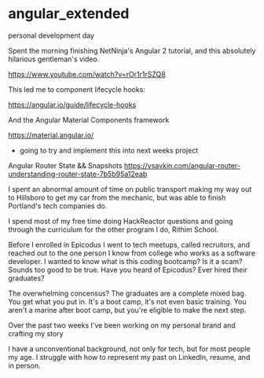 # angular_extended
personal development day

Spent the morning finishing NetNinja's Angular 2 tutorial, and this absolutely hilarious gentleman's video.

https://www.youtube.com/watch?v=rOr1r1rSZQ8

This led me to component lifecycle hooks:

https://angular.io/guide/lifecycle-hooks

And the Angular Material Components framework

https://material.angular.io/
* going to try and implement this into next weeks project

Angular Router State && Snapshots
https://vsavkin.com/angular-router-understanding-router-state-7b5b95a12eab

I spent an abnormal amount of time on public transport making my way out to Hillsboro to get my car from the mechanic, but was able to finish Portland's tech companies do.

I spend most of my free time doing HackReactor questions and going through the curriculum for the other program I do, Rithim School.


Before I enrolled in Epicodus I went to tech meetups, called recruitors, and reached out to the one person I know from college who works as a software developer. I wanted to know what is this coding bootcamp? Is it a scam? Sounds too good to be true. Have you heard of Epicodus? Ever hired their graduates? 

The overwhelming concensus? The graduates are a complete mixed bag. You get what you put in. It's a boot camp, it's not even basic training. You aren't a marine after boot camp, but you're eligible to make the next step.  

Over the past two weeks I've been working on my personal brand and crafting my story

I have a unconventional background, not only for tech, but for most people my age. I struggle with how to represent my past on LinkedIn, resume, and in person. 

